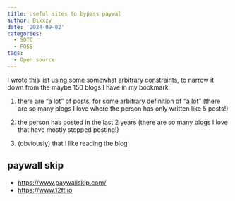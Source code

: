 ```yaml
---
title: Useful sites to bypass paywal
author: Bixxzy
date: '2024-09-02'
categories:
  - SOTC
  - FOSS
tags:
  - Open source
---
```


I wrote this list using some somewhat arbitrary constraints, to narrow it down from the maybe 150 blogs I have in my bookmark:

1. there are “a lot” of posts, for some arbitrary definition of “a lot” (there are so many blogs I love where the person has only written like 5 posts!)

2. the person has posted in the last 2 years (there are so many blogs I love that have mostly stopped posting!)

3. (obviously) that I like reading the blog

## paywall skip

- https://www.paywallskip.com/
- https://www.12ft.io

